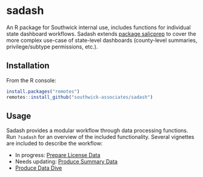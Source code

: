 
# sadash

An R package for Southwick internal use, includes functions for individual state dashboard workflows. Sadash extends [package salicprep](https://github.com/southwick-associates/salicprep) to cover the more complex use-case of state-level dashboards (county-level summaries, privilege/subtype permissions, etc.).

## Installation

From the R console:

``` r
install.packages("remotes")
remotes::install_github("southwick-associates/sadash")
```

## Usage

Sadash provides a modular workflow through data processing functions. Run `?sadash` for an overview of the included functionality. Several vignettes are included to describe the workflow:

- In progress: [Prepare License Data](github_vignettes/prepare-license-data.md)
- Needs updating: [Produce Summary Data](github_vignettes/dashboard-summaries.md)
- [Produce Data Dive](github_vignettes/data-dive.md)
